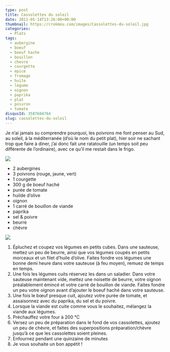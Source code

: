 ```yaml
---
type: post
title: Cassolettes du soleil
date: 2011-05-14T13:26:00+00:00
thumbnail: https://crokmou.com/images/Cassolettes-du-soleil.jpg
categories:
  - Plats
tags:
  - aubergine
  - boeuf
  - boeuf hache
  - bouillon
  - chevre
  - courgette
  - epice
  - fromage
  - huile
  - legume
  - oignon
  - paprika
  - plat
  - poivron
  - tomate
disqusId: 3587684764
slug: cassolettes-du-soleil
---
```


Je n’ai jamais su comprendre pourquoi, les poivrons me font penser au Sud, au soleil, à la méditerranée (d’où le nom du petit plat), hier soir ne sachant trop que faire à diner, j’ai donc fait une ratatouille (un temps soit peu différente de l’ordinaire), avec ce qu’il me restait dans le frigo.

[![](http://3.bp.blogspot.com/-8PERTg6-dvE/TbWSZG7U0CI/AAAAAAAAAE0/LNKUDHmrLHw/s320/4pers.jpg)](http://3.bp.blogspot.com/-8PERTg6-dvE/TbWSZG7U0CI/AAAAAAAAAE0/LNKUDHmrLHw/s1600/4pers.jpg)

*   2 aubergines
*   3 poivrons (rouge, jaune, vert)
*   1 courgette
*   300 g de boeuf haché
*   purée de tomate
*   huilde d’olive
*   oignon
*   1 carré de bouillon de viande
*   paprika
*   sel & poivre
*   beurre
*   chèvre

[![](http://4.bp.blogspot.com/-jD2raKy-t_w/Tabb3lV3eGI/AAAAAAAAAEk/G2RYajmhinM/s320/preparation.jpg)](http://4.bp.blogspot.com/-jD2raKy-t_w/Tabb3lV3eGI/AAAAAAAAAEk/G2RYajmhinM/s1600/preparation.jpg)

1.  Épluchez et coupez vos légumes en petits cubes. Dans une sauteuse, mettez un peu de beurre, ainsi que vos légumes coupés en petits morceaux et un filet d’huile d’olive. Faites fondre vos légumes une bonne demi heure dans votre sauteuse (à feu moyen), remuez de temps en temps.
2.  Une fois les légumes cuits réservez les dans un saladier. Dans votre sauteuse maintenant vide, mettez une noisette de beurre, votre oignon préalablement émincé et votre carré de bouillon de viande. Faites fondre un peu votre oignon avant d’ajouter le boeuf haché dans votre sauteuse.
3.  Une fois le bœuf presque cuit, ajoutez votre purée de tomate, et assaisonnez avec du paprika, du sel et du poivre.
4.  Lorsque la viande est cuite comme vous le souhaitez, mélangez la viande aux légumes.
5.  Préchauffez votre four à 200 °C
6.  Versez un peu de préparation dans le fond de vos cassolettes, ajoutez un peu de chèvre, et faites des superpositions préparation/chèvre jusqu’à ce que les cassolettes soient pleines.
7.  Enfournez pendant une quinzaine de minutes
8.  Je vous souhaite un bon appétit !